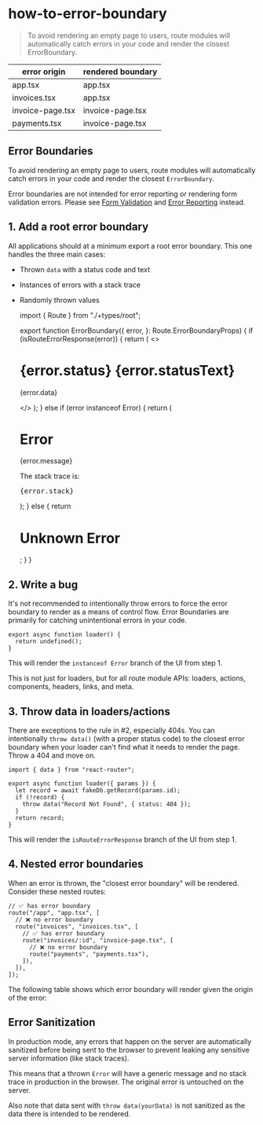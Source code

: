 # how-to-error-boundary

> To avoid rendering an empty page to users, route modules will automatically catch errors in your code and render the closest ErrorBoundary.

| error origin     | rendered boundary |
| ---------------- | ----------------- |
| app.tsx          | app.tsx           |
| invoices.tsx     | app.tsx           |
| invoice-page.tsx | invoice-page.tsx  |
| payments.tsx     | invoice-page.tsx  |

## Error Boundaries

To avoid rendering an empty page to users, route modules will automatically catch errors in your code and render the closest `ErrorBoundary`.

Error boundaries are not intended for error reporting or rendering form validation errors. Please see [Form Validation](./form-validation) and [Error Reporting](./error-reporting) instead.

## 1\. Add a root error boundary

All applications should at a minimum export a root error boundary. This one handles the three main cases:

*   Thrown `data` with a status code and text
*   Instances of errors with a stack trace
*   Randomly thrown values

    import { Route } from "./+types/root";
    
    export function ErrorBoundary({
      error,
    }: Route.ErrorBoundaryProps) {
      if (isRouteErrorResponse(error)) {
        return (
          <>
            <h1>
              {error.status} {error.statusText}
            </h1>
            <p>{error.data}</p>
          </>
        );
      } else if (error instanceof Error) {
        return (
          <div>
            <h1>Error</h1>
            <p>{error.message}</p>
            <p>The stack trace is:</p>
            <pre>{error.stack}</pre>
          </div>
        );
      } else {
        return <h1>Unknown Error</h1>;
      }
    }
    

## 2\. Write a bug

It's not recommended to intentionally throw errors to force the error boundary to render as a means of control flow. Error Boundaries are primarily for catching unintentional errors in your code.

    export async function loader() {
      return undefined();
    }
    

This will render the `instanceof Error` branch of the UI from step 1.

This is not just for loaders, but for all route module APIs: loaders, actions, components, headers, links, and meta.

## 3\. Throw data in loaders/actions

There are exceptions to the rule in #2, especially 404s. You can intentionally `throw data()` (with a proper status code) to the closest error boundary when your loader can't find what it needs to render the page. Throw a 404 and move on.

    import { data } from "react-router";
    
    export async function loader({ params }) {
      let record = await fakeDb.getRecord(params.id);
      if (!record) {
        throw data("Record Not Found", { status: 404 });
      }
      return record;
    }
    

This will render the `isRouteErrorResponse` branch of the UI from step 1.

## 4\. Nested error boundaries

When an error is thrown, the "closest error boundary" will be rendered. Consider these nested routes:

    // ✅ has error boundary
    route("/app", "app.tsx", [
      // ❌ no error boundary
      route("invoices", "invoices.tsx", [
        // ✅ has error boundary
        route("invoices/:id", "invoice-page.tsx", [
          // ❌ no error boundary
          route("payments", "payments.tsx"),
        ]),
      ]),
    ]);
    

The following table shows which error boundary will render given the origin of the error:

## Error Sanitization

In production mode, any errors that happen on the server are automatically sanitized before being sent to the browser to prevent leaking any sensitive server information (like stack traces).

This means that a thrown `Error` will have a generic message and no stack trace in production in the browser. The original error is untouched on the server.

Also note that data sent with `throw data(yourData)` is not sanitized as the data there is intended to be rendered.
